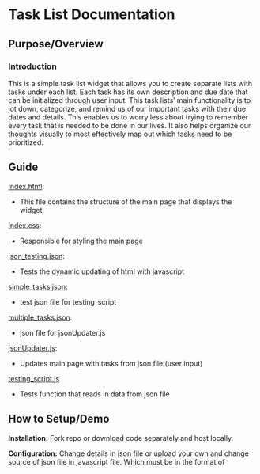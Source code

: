 # Task List Documentation

## Purpose/Overview

### Introduction 

This is a simple task list widget that allows you to create separate lists with tasks under each list.
Each task has its own description and due date that can be initialized through user input.
This task lists’ main functionality is to jot down, categorize, and remind us of our important tasks with their due dates and details.
This enables us to worry less about trying to remember every task that is needed to be done in our lives.
It also helps organize our thoughts visually to most effectively map out which tasks need to be prioritized.

## Guide

[Index.html](index.html):

- This file contains the structure of the main page that displays the widget.

[Index.css](index.css):

- Responsible for styling the main page

[json_testing.json](json_testing.json):

- Tests the dynamic updating of html with javascript

[simple_tasks.json](simple_tasks.json):

- test json file for testing_script

[multiple_tasks.json](multiple_tasks.json):

- json file for jsonUpdater.js

[jsonUpdater.js](jsonUpdater.js):

- Updates main page with tasks from json file (user input)

[testing_script.js](testing_script.js)

- Tests function that reads in data from json file

## How to Setup/Demo

**Installation:**
Fork repo or download code separately and host locally.

**Configuration:**
Change details in json file or upload your own and change source of json file in javascript file. Which must be in the format of
